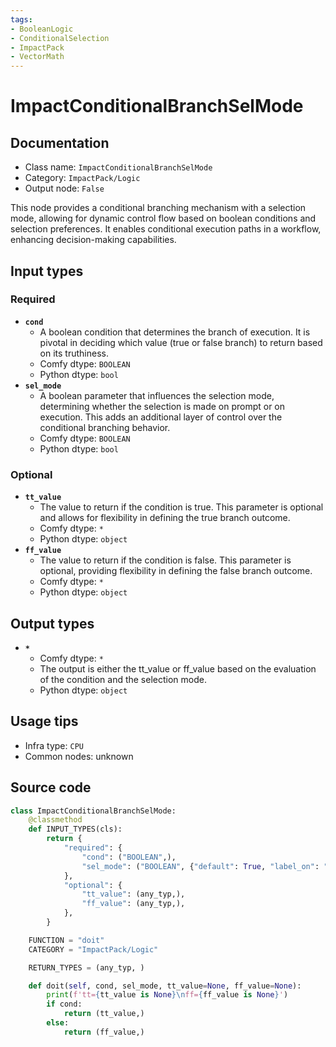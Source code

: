```yaml
---
tags:
- BooleanLogic
- ConditionalSelection
- ImpactPack
- VectorMath
---
```


# ImpactConditionalBranchSelMode
## Documentation
- Class name: `ImpactConditionalBranchSelMode`
- Category: `ImpactPack/Logic`
- Output node: `False`

This node provides a conditional branching mechanism with a selection mode, allowing for dynamic control flow based on boolean conditions and selection preferences. It enables conditional execution paths in a workflow, enhancing decision-making capabilities.
## Input types
### Required
- **`cond`**
    - A boolean condition that determines the branch of execution. It is pivotal in deciding which value (true or false branch) to return based on its truthiness.
    - Comfy dtype: `BOOLEAN`
    - Python dtype: `bool`
- **`sel_mode`**
    - A boolean parameter that influences the selection mode, determining whether the selection is made on prompt or on execution. This adds an additional layer of control over the conditional branching behavior.
    - Comfy dtype: `BOOLEAN`
    - Python dtype: `bool`
### Optional
- **`tt_value`**
    - The value to return if the condition is true. This parameter is optional and allows for flexibility in defining the true branch outcome.
    - Comfy dtype: `*`
    - Python dtype: `object`
- **`ff_value`**
    - The value to return if the condition is false. This parameter is optional, providing flexibility in defining the false branch outcome.
    - Comfy dtype: `*`
    - Python dtype: `object`
## Output types
- **`*`**
    - Comfy dtype: `*`
    - The output is either the tt_value or ff_value based on the evaluation of the condition and the selection mode.
    - Python dtype: `object`
## Usage tips
- Infra type: `CPU`
- Common nodes: unknown


## Source code
```python
class ImpactConditionalBranchSelMode:
    @classmethod
    def INPUT_TYPES(cls):
        return {
            "required": {
                "cond": ("BOOLEAN",),
                "sel_mode": ("BOOLEAN", {"default": True, "label_on": "select_on_prompt", "label_off": "select_on_execution"}),
            },
            "optional": {
                "tt_value": (any_typ,),
                "ff_value": (any_typ,),
            },
        }

    FUNCTION = "doit"
    CATEGORY = "ImpactPack/Logic"

    RETURN_TYPES = (any_typ, )

    def doit(self, cond, sel_mode, tt_value=None, ff_value=None):
        print(f'tt={tt_value is None}\nff={ff_value is None}')
        if cond:
            return (tt_value,)
        else:
            return (ff_value,)

```
